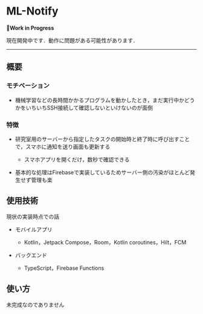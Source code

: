# ML-Notify

**🚧Work in Progress**

現在開発中です．動作に問題がある可能性があります．

---

## 概要
### モチベーション
- 機械学習などの長時間かかるプログラムを動かしたとき，まだ実行中かどうかをいちいちSSH接続して確認しないといけないのが面倒
### 特徴
- 研究室用のサーバーから指定したタスクの開始時と終了時に呼び出すことで，スマホに通知を送り画面も更新する
   - スマホアプリを開くだけ，数秒で確認できる
    
- 基本的な処理はFirebaseで実装しているためサーバー側の汚染がほとんど発生せず管理も楽

## 使用技術
現状の実装時点での話
- モバイルアプリ
  - Kotlin，Jetpack Compose，Room，Kotlin coroutines，Hilt，FCM

- バックエンド
  - TypeScript，Firebase Functions

## 使い方
未完成なのでありません
